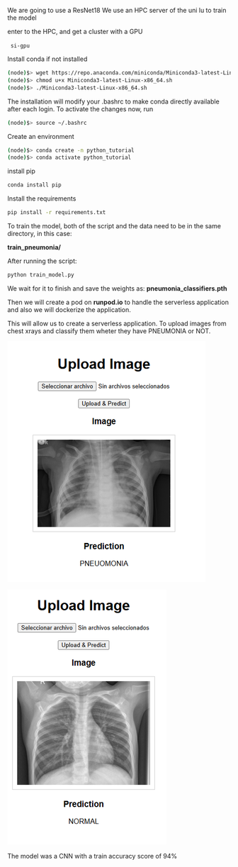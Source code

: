 We are going to use a ResNet18
We use an HPC server of the uni lu to train the model

enter to the HPC, and get a cluster with a GPU

```  si-gpu ``` 

Install conda if not installed

```bash
(node)$> wget https://repo.anaconda.com/miniconda/Miniconda3-latest-Linux-x86_64.sh
(node)$> chmod u+x Miniconda3-latest-Linux-x86_64.sh
(node)$> ./Miniconda3-latest-Linux-x86_64.sh
```

The installation will modify your .bashrc to make conda directly available after each login. To activate the changes now, run

```bash
(node)$> source ~/.bashrc
```

Create an environment

```bash
(node)$> conda create -n python_tutorial
(node)$> conda activate python_tutorial
```
install pip
```bash
conda install pip
```
Install the requirements
```bash
pip install -r requirements.txt
```

To train the model, both of the script and the data need to be in the same directory, in this case:

__train_pneumonia/__

After running the script:

```bash
python train_model.py
```

We wait for it to finish and save the weights as: __pneumonia_classifiers.pth__

Then we will create a pod on __runpod.io__ to handle the serverless application and also we will dockerize the application. 

This will allow us to create a serverless application. To upload images from chest xrays and classify them wheter they have PNEUMONIA or NOT.

![alt text](image-2.png)

![alt text](image-1.png)

The model was a CNN with a train accuracy score of 94%